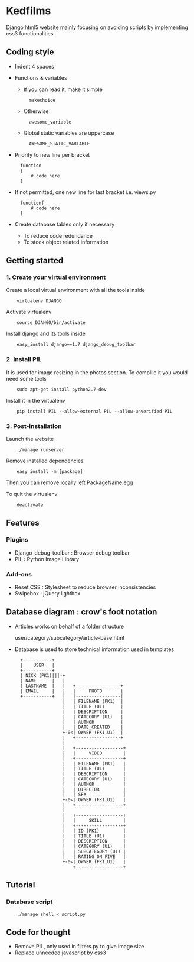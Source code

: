 # Kedfilms
Django html5 website mainly focusing on avoiding scripts by implementing css3 functionalities.

## Coding style
* Indent 4 spaces

* Functions & variables

    * If you can read it, make it simple

            makechoice

    * Otherwise

            awesome_variable
    
    * Global static variables are uppercase

            AWESOME_STATIC_VARIABLE

* Priority to new line per bracket

        function
        {
            # code here
        }
        
* If not permitted, one new line for last bracket i.e. views.py

        function{
            # code here
        }

* Create database tables only if necessary

    * To reduce code redundance
    * To stock object related information

## Getting started

### 1. Create your virtual environment
Create a local virtual environment with all the tools inside

        virtualenv DJANGO

Activate virtualenv

        source DJANGO/bin/activate

Install django and its tools inside

        easy_install django==1.7 django_debug_toolbar 


### 2. Install PIL
It is used for image resizing in the photos section. To complile it you would need some tools

        sudo apt-get install python2.7-dev

Install it in the virtualenv

        pip install PIL --allow-external PIL --allow-unverified PIL

### 3. Post-installation

Launch the website

        ./manage runserver

Remove installed dependencies
    
        easy_install -m [package]

Then you can remove locally left PackageName.egg

To quit the virtualenv

        deactivate


## Features

### Plugins
* Django-debug-toolbar : Browser debug toolbar
* PIL : Python Image Library

### Add-ons
* Reset CSS : Stylesheet to reduce browser inconsistencies
* Swipebox : jQuery lightbox


## Database diagram : crow's foot notation

* Articles works on behalf of a folder structure

    user/category/subcategory/article-base.html

* Database is used to store technical information used in templates

	    +-----------+
	    |    USER   |
	    +-----------+
	    | NICK (PK1)|||-+ 
	    | NAME      |   | 
	    | LASTNAME  |   |   +-----------------+
	    | EMAIL     |   |   |     PHOTO       |
	    +-----------+   |   |-----------------| 
	                    |   | FILENAME (PK1)  |
	                    |   | TITLE (U1)      |
	                    |   | DESCRIPTION     |
	                    |   | CATEGORY (U1)   |
	                    |   | AUTHOR          |
	                    |   | DATE_CREATED    |
	                    +-0<| OWNER (FK1,U1)  |
	                    |   +-----------------+
	                    |
	                    |   +------------------+
	                    |   |     VIDEO        |
	                    |   +------------------+
	                    |   | FILENAME (PK1)   |
	                    |   | TITLE (U1)       |
	                    |   | DESCRIPTION      |
	                    |   | CATEGORY (U1)    |
	                    |   | AUTHOR           |
	                    |   | DIRECTOR         |
	                    |   | SFX              |
	                    +-0<| OWNER (FK1,U1)   |
	                    |   +------------------+
	                    |
	                    |   +------------------+
	                    |   |     SKILL        |
	                    |   +------------------+
	                    |   | ID (PK1)         |
	                    |   | TITLE (U1)       |
	                    |   | DESCRIPTION      |
	                    |   | CATEGORY (U1)    |
	                    |   | SUBCATEGORY (U1) |
	                    |   | RATING_ON_FIVE   |
	                    +-0<| OWNER (FK1,U1)   |
	                        +------------------+
                                                                        
                             

## Tutorial

### Database script
    
        ./manage shell < script.py

## Code for thought

* Remove PIL, only used in filters.py to give image size
* Replace unneeded javascript by css3
